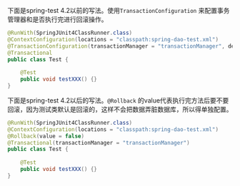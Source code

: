 下面是spring-test 4.2以前的写法。使用`TransactionConfiguration` 来配置事务管理器和是否执行完进行回滚操作。
```java
@RunWith(SpringJUnit4ClassRunner.class)
@ContextConfiguration(locations = "classpath:spring-dao-test.xml")
@TransactionConfiguration(transactionManager = "transactionManager", defaultRollback = false)
@Transactional
public class Test {
    
    @Test
    public void testXXX() {}
}
```

下面是spring-test 4.2以后的写法。`@Rollback` 的value代表执行完方法后要不要回滚，因为测试类默认是回滚的，这样不会把数据弄脏数据库，所以得单独配置。
```java
@RunWith(SpringJUnit4ClassRunner.class)
@ContextConfiguration(locations = "classpath:spring-dao-test.xml")
@Rollback(value = false)
@Transactional(transactionManager = "transactionManager")
public class Test {
    
    @Test
    public void testXXX() {}
}
```